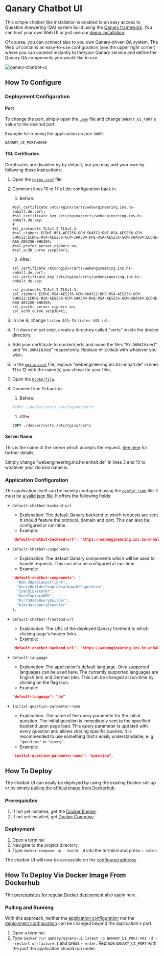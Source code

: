 # Qanary Chatbot UI

This simple chatbot like installation is enabled to an easy access to Question Answering (QA) system build using the [Qanary framework](https://github.com/WDAqua/Qanary). You can host your own Web UI or just use our [demo installation](https://webengineering.ins.hs-anhalt.de:43712/). 

Of course, you can connect also to you own Qanary-driven QA system. The Web UI contains an easy-to-use configuration (see the upper right corner) where you can connect instantly to the/your Qanary service and define the Qanary QA components you would like to use.

![qanary-chatbot-ui](https://user-images.githubusercontent.com/6186824/120986221-a438f380-c77c-11eb-8078-5e19d51a0874.png)

## How To Configure

### Deployment Configuration

#### Port

To change the port, simply open the [`.env`](./.env) file and change `QANARY_UI_PORT`'s value to the desired port.

Example for running the application on port `8000`:

```env
QANARY_UI_PORT=8000
```

#### TSL Certificates

Certificates are disabled by by default, but you may add your own by following these instructions:

1. Open the [`nginx.conf`](docker/nginx/nginx.conf) file.
2. Comment lines 10 to 17 of the configuration back in.
   1. Before:

    ```nginx
    #ssl_certificate /etc/nginx/certs/webengineering.ins.hs-anhalt.de.cert;
    #ssl_certificate_key /etc/nginx/certs/webengineering.ins.hs-anhalt.de.key;
    #
    #sl_protocols TLSv1.2 TLSv1.3;
    #ssl_ciphers ECDHE-RSA-AES256-GCM-SHA512:DHE-RSA-AES256-GCM-SHA512:ECDHE-RSA-AES256-GCM-SHA384:DHE-RSA-AES256-GCM-SHA384:ECDHE-RSA-AES256-SHA384;
    #ssl_prefer_server_ciphers on;
    #ssl_ecdh_curve secp384r1;
    ```

    2. After:

    ```nginx
    ssl_certificate /etc/nginx/certs/webengineering.ins.hs-anhalt.de.cert;
    ssl_certificate_key /etc/nginx/certs/webengineering.ins.hs-anhalt.de.key;
    
    ssl_protocols TLSv1.2 TLSv1.3;
    ssl_ciphers ECDHE-RSA-AES256-GCM-SHA512:DHE-RSA-AES256-GCM-SHA512:ECDHE-RSA-AES256-GCM-SHA384:DHE-RSA-AES256-GCM-SHA384:ECDHE-RSA-AES256-SHA384;
    ssl_prefer_server_ciphers on;
    ssl_ecdh_curve secp384r1;
    ```

3. In line 9, change `listen 443;` to `listen 443 ssl;`
4. If it does not yet exist, create a directory called "certs" inside the docker directory.
5. Add your certificate to docker/certs and name the files "`MY.DOMAIN`.cert" and "`MY.DOMAIN`.key" respectively. Replace `MY.DOMAIN` with whatever you wish.
6. In the [`nginx.conf`](docker/nginx/nginx.conf) file, replace "webengineering.ins.hs-anhalt.de" in lines 11 to 12 with the name(s) you chose for your files.
7. Open the [`Dockerfile`](Dockerfile).
8. Comment line 15 back in.
   1. Before:

   ```Dockerfile
   #COPY ./docker/certs /etc/nginx/certs
   ```

   1. After:

    ```Dockerfile
    COPY ./docker/certs /etc/nginx/certs
    ```

#### Server Name

This is the name of the server which accepts the request. [See here](https://nginx.org/en/docs/http/server_names.html) for further details.

Simply change "webengineering.ins.hs-anhalt.de" in lines 3 and 10 to whatever your domain name is.

### Application Configuration

The application itself can be handily configured using the [`config.json`](src/config.json) file. It must be [a valid json file](https://www.json.org/json-en.html). It offers the following fields:

* `default-chatbot-backend-url`
  * Explanation: The default Qanary backend to which requests are sent. It should feature the protocol, domain and port. This can also be configured at run-time.
  * Example:

  ```json
  "default-chatbot-backend-url": "https://webengineering.ins.hs-anhalt.de:43740"
  ```

* `default-chatbot-components`
  * Explanation: The default Qanary components which will be used to handle requests. This can also be configured at run-time.
  * Example:

  ```json
  "default-chatbot-components": [
    "NED-DBpediaSpotlight",
    "QueryBuilderSimpleRealNameOfSuperHero",
    "SparqlExecuter",
    "OpenTapiocaNED",
    "BirthDataQueryBuilder",
    "WikidataQueryExecuter"
  ],
  ```

* `default-chatbot-frontend-url`
  * Explanation: The URL of the deployed Qanary frontend to which clicking page's header links.
  * Example:

  ```json
  "default-chatbot-backend-url": "https://webengineering.ins.hs-anhalt.de:43712",
  ```

* `default-language`
  * Explanation: The application's default language. Only supported languages can be used here. The currently supported languages are English (en) and German (de). This can be changed at run-time by clicking on the flag icon.
  * Example:

  ```json
  "default-language": "de"
  ```

* `initial-question-parameter-name`
  * Explanation: The name of the query parameter for the initial question. The initial question is immediately sent to the specified backend upon page load. This query parameter is updated with every question and allows sharing specific queries. It is recommended to use something that's easily understandable, e. g. `"question"` or `"query"`.
  * Example:

  ```json
  "initial-question-parameter-name": "question",
  ```

## How To Deploy

The chatbot UI can easily be deployed by using the existing Docker set-up or by simply [pulling the official image from Dockerhub](#how-to-deploy-via-docker-image-from-dockerhub).

### Prerequisites

1. If not yet installed, get the [Docker Engine](https://docs.docker.com/engine/install/).
2. If not yet installed, get [Docker Compose](https://docs.docker.com/compose/install/).

### Deployment

1. Open a terminal
2. Navigate to the project directory.
3. Type `docker-compose up --build -d` into the terminal and press `⏎ enter`.

The chatbot UI will now be accessible on the [configured address](#how-to-configure).

## How To Deploy Via Docker Image From Dockerhub

The [prerequisites for regular Docker deployment](#prerequisites) also apply here.

### Pulling and Running

With this approach, neither the [application configuration](#application-configuration) nor the [deployment configuration](#deployment-configuration) can be changed beyond the application's port.

1. Open a terminal.
2. Type `docker run qanary/qanary-ui:latest -p QANARY_UI_PORT:443 -d --restart on-failure:1` and press `⏎ enter`. Replace `QANARY_UI_PORT` with the port the application should run under.
